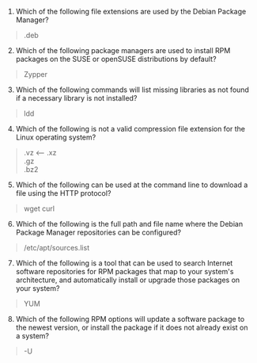 1. Which of the following file extensions are used by the Debian Package Manager?        
>.deb
2. Which of the following package managers are used to install RPM packages on the SUSE or openSUSE distributions by default?                
>Zypper
3. Which of the following commands will list missing libraries as not found if a necessary library is not installed?      
>ldd
4. Which of the following is not a valid compression file extension for the Linux operating system?   
> .vz   <-- 
> .xz    
> .gz    
> .bz2    
5. Which of the following can be used at the command line to download a file using the HTTP protocol?        
>wget 
>curl
6. Which of the following is the full path and file name where the Debian Package Manager repositories can be configured?                   
>/etc/apt/sources.list
7. Which of the following is a tool that can be used to search Internet software repositories for RPM packages that map to your system's architecture, and automatically install or upgrade those packages on your system?        
>YUM
8. Which of the following RPM options will update a software package to the newest version, or install the package if it does not already exist on a system?        
>-U
